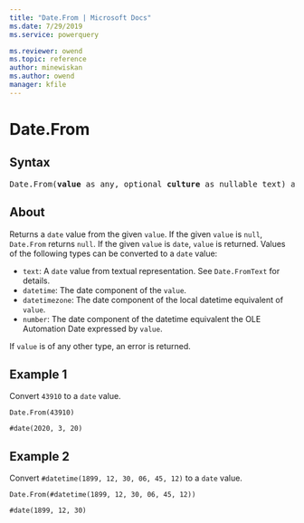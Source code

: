 ```yaml
---
title: "Date.From | Microsoft Docs"
ms.date: 7/29/2019
ms.service: powerquery

ms.reviewer: owend
ms.topic: reference
author: minewiskan
ms.author: owend
manager: kfile
---
```

# Date.From

## Syntax

<pre>
Date.From(<b>value</b> as any, optional <b>culture</b> as nullable text) as nullable date 
</pre>
  
## About  
Returns a `date` value from the given `value`. If the given `value` is `null`, `Date.From` returns `null`. If the given `value` is `date`, `value` is returned. Values of the following types can be converted to a `date` value: <ul> <li><code>text</code>: A <code>date</code> value from textual representation. See <code>Date.FromText</code> for details.</li> <li><code>datetime</code>: The date component of the <code>value</code>.</li> <li><code>datetimezone</code>: The date component of the local datetime equivalent of <code>value</code>.</li> <li><code>number</code>: The date component of the datetime equivalent the OLE Automation Date expressed by <code>value</code>.</li> </ul> If <code>value</code> is of any other type, an error is returned.

## Example 1
Convert `43910` to a `date` value.

```powerquery-m
Date.From(43910)
```

`#date(2020, 3, 20)`


## Example 2
Convert `#datetime(1899, 12, 30, 06, 45, 12)` to a `date` value.

```powerquery-m
Date.From(#datetime(1899, 12, 30, 06, 45, 12))
```

`#date(1899, 12, 30)`
